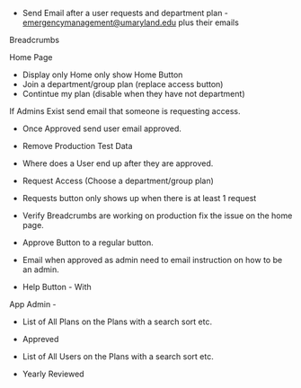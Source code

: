 - Send Email after a user requests and department plan - 
emergencymanagement@umaryland.edu plus their emails

Breadcrumbs

Home Page 
- Display only Home only show Home Button
- Join a department/group plan (replace access button)
- Contintue my plan (disable when they have not department)

If Admins Exist send email that someone is requesting access.
- Once Approved send user email approved.
- Remove Production Test Data 
- Where does  a User end up after they are approved.
- Request Access (Choose a department/group plan)


- Requests button only shows up when there is at least 1 request
- Verify Breadcrumbs are working on production fix the issue on the home page.

- Approve Button to a regular button.

- Email when approved as admin need to email instruction on how to be an admin.
- Help Button - With

App Admin - 
- List of All Plans on the Plans with a search sort etc.
- Appreved
- List of All Users on the Plans with a search sort etc.

- Yearly Reviewed 
